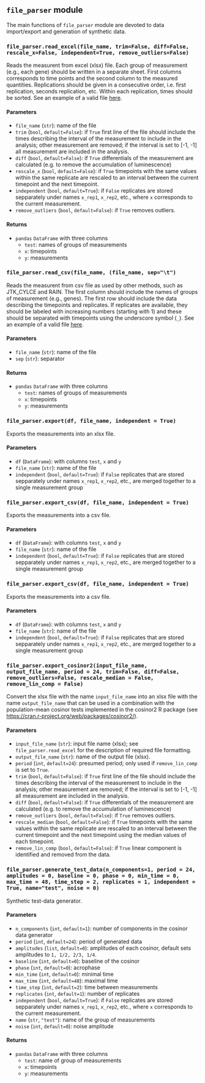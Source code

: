 ## `file_parser` module
The main functions of `file_parser` module are devoted to data import/export and generation of synthetic data.

### `file_parser.read_excel(file_name, trim=False, diff=False, rescale_x=False, independent=True, remove_outliers=False)`
Reads the measurent from excel (xlsx) file. Each group of measurement (e.g., each gene) should be written in a separate sheet. First columns corresponds to time points and the second column to the measured quantities. Replications should be given in a consecutive order, i.e. first replication, seconds replication, etc. Within each replication, times should be sorted. See an example of a valid file [here](https://github.com/mmoskon/CosinorPy/blob/master/test_data/dependent_data.xlsx).

#### Parameters
* `file_name` (`str`): name of the file
* `trim` (`bool`, `default=False`): if `True` first line of the file should include the times describing the interval of the measurement to include in the analysis; other measurement are removed; if the interval is set to [-1, -1] all measurement are included in the analysis.
* `diff` (`bool`, `default=False`): if `True` differentials of the measurement are calculated (e.g. to remove the accumulation of luminescence)
* `rescale_x` (`bool`, `default=False`): if `True` timepoints with the same values within the same replicate are rescaled to an interval between the current timepoint and the next timepoint.
* `independent` (`bool`, `default=True`): if `False` replicates are stored sepparately under names `x_rep1`, `x_rep2`, etc., where `x` corresponds to the current measurement.
* `remove_outliers` (`bool`, `default=False`): if `True` removes outliers.

#### Returns
* `pandas` `DataFrame` with three columns
  * `test`: names of groups of measurements 
  * `x`: timepoints
  * `y`: measurements

### `file_parser.read_csv(file_name, (file_name, sep="\t")`
Reads the measurent from csv file as used by other methods, such as JTK_CYLCE and RAIN. The first column should include the names of groups of measurement (e.g., genes). The first row should include the data describing the timepoints and replicates. If replicates are available, they should be labeled with increasing numbers (starting with 1) and these should be separated with timepoints using the underscore symbol (`_`). See an example of a valid file [here](https://github.com/mfcovington/jtk-cycle/raw/develop/Example2_data.txt).

#### Parameters
* `file_name` (`str`): name of the file
* `sep` (`str`): separator
#### Returns
* `pandas` `DataFrame` with three columns
  * `test`: names of groups of measurements 
  * `x`: timepoints
  * `y`: measurements

### `file_parser.export(df, file_name, independent = True)`
Exports the measurements into an xlsx file.
#### Parameters
* `df` (`DataFrame`): with columns `test`, `x` and `y`
* `file_name` (`str`): name of the file
* `independent` (`bool`, `default=True`): if `False` replicates that are stored sepparately under names `x_rep1`, `x_rep2`, etc., are merged together to a single measurement group

### `file_parser.export_csv(df, file_name, independent = True)`
Exports the measurements into a csv file.
#### Parameters
* `df` (`DataFrame`): with columns `test`, `x` and `y`
* `file_name` (`str`): name of the file
* `independent` (`bool`, `default=True`): if `False` replicates that are stored sepparately under names `x_rep1`, `x_rep2`, etc., are merged together to a single measurement group

### `file_parser.export_csv(df, file_name, independent = True)`
Exports the measurements into a csv file.
#### Parameters
* `df` (`DataFrame`): with columns `test`, `x` and `y`
* `file_name` (`str`): name of the file
* `independent` (`bool`, `default=True`): if `False` replicates that are stored sepparately under names `x_rep1`, `x_rep2`, etc., are merged together to a single measurement group

### `file_parser.export_cosinor2(input_file_name, output_file_name, period = 24, trim=False, diff=False, remove_outliers=False, rescale_median = False, remove_lin_comp = False)`
Convert the xlsx file with the name `input_file_name` into an xlsx file with the name `output_file_name` that can be used in a combination with the population-mean cosinor tests implemented in the cosinor2 R package (see https://cran.r-project.org/web/packages/cosinor2/).
#### Parameters
* `input_file_name` (`str`): input file name (xlsx); see `file_parser.read_excel` for the description of required file formatting. 
* `output_file_name` (`str`): name of the output file (xlsx).
* `period` (`int`, `default=24`): presumed period; only used if `remove_lin_comp` is set to `True`.
* `trim` (`bool`, `default=False`): if `True` first line of the file should include the times describing the interval of the measurement to include in the analysis; other measurement are removed; if the interval is set to [-1, -1] all measurement are included in the analysis.
* `diff` (`bool`, `default=False`): if `True` differentials of the measurement are calculated (e.g. to remove the accumulation of luminescence)
* `remove_outliers` (`bool`, `default=False`): if `True` removes outliers.
* `rescale_median` (`bool`, `default=False`): if `True` timepoints with the same values within the same replicate are rescaled to an interval between the current timepoint and the next timepoint using the median values of each timepoint.
* `remove_lin_comp` (`bool`, `default=False`): if `True` linear component is identified and removed from the data.



### `file_parser.generate_test_data(n_components=1, period = 24, amplitudes = 0, baseline = 0, phase = 0, min_time = 0, max_time = 48, time_step = 2, replicates = 1, independent = True, name="test", noise = 0)`
Synthetic test-data generator.
#### Parameters
* `n_components` (`int`, `default=1`): number of components in the cosinor data generator
* `period` (`int`, `default=24`): period of generated data
* `amplitudes` (`list`, `default=0`): amplitudes of each cosinor, default sets amplitudes to `1, 1/2, 2/3, 1/4`.
* `baseline` (`int`, `default=0`): baseline of the cosinor
* `phase` (`int`, `default=0`): acrophase
* `min_time` (`int`, `default=0`): minimal time
* `max_time` (`int`, `default=48`): maximal time
* `time_step` (`int`, `default=2`): time between measurements
* `replicates` (`int`, `default=1`): number of replicates
* `independent` (`bool`, `default=True`): if `False` replicates are stored sepparately under names `x_rep1`, `x_rep2`, etc., where `x` corresponds to the current measurement.
* `name` (`str`, `"test"`): name of the group of measurements
* `noise` (`int`, `default=0`): noise amplitude
#### Returns
* `pandas` `DataFrame` with three columns
  * `test`: name of group of measurements 
  * `x`: timepoints
  * `y`: measurements